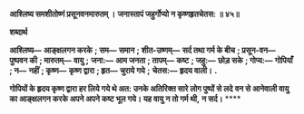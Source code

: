 **आश्लिष्य समशीतोष्णं प्रसूनवनमारुतम् ।** **जनास्तापं जहुर्गोप्यो न कृष्णहृतचेतस: ॥ ४५॥** 

**शब्दार्थ** 

**आश्लिष्य—** **आङ्क्षलगन करके** **; सम—** **समान** **; शीत-उष्णम्—** **सर्द तथा गर्म के बीच** **; प्रसून-वन—** **पुष्पवन की** **; मारुतम्—** **वायु** **;** **जना:—** **आम जनता** **; तापम्—** **कष्ट** **; जहु:—** **छोड़ सके** **; गोप्य:—** **गोपियाँ** **; न—** **नहीं** **; कृष्ण—** **कृष्ण द्वारा** **; हृत—** **चुराये गये** **;** **चेतस:—** **हृदय वाली।** **.** 

**गोपियों के हृदय कृष्ण द्वारा हर लिये गये थे अत: उनके अतिरिक्त सारे लोग पुष्पों से लदे** **वन से आनेवाली वायु का आङ्क्षलगन करके अपने अपने कष्ट भूल गये। यह वायु न तो गर्म थी,** **न सर्द।** **** 